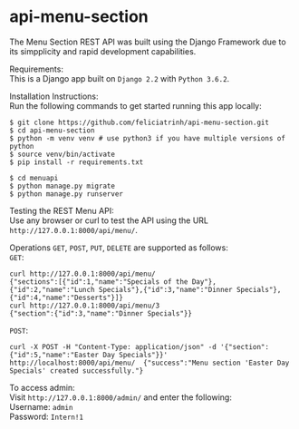 # api-menu-section
The Menu Section REST API was built using the Django Framework due to its simpplicity and rapid development capabilities.

Requirements:  
This is a Django app built on `Django 2.2` with `Python 3.6.2`.   

Installation Instructions:  
Run the following commands to get started running this app locally: 
```
$ git clone https://github.com/feliciatrinh/api-menu-section.git  
$ cd api-menu-section  
$ python -m venv venv # use python3 if you have multiple versions of python
$ source venv/bin/activate  
$ pip install -r requirements.txt  
```
```
$ cd menuapi
$ python manage.py migrate  
$ python manage.py runserver
```

Testing the REST Menu API:  
Use any browser or curl to test the API using the URL `http://127.0.0.1:8000/api/menu/`.   

Operations `GET`, `POST`, `PUT`, `DELETE` are supported as follows:   
`GET`:     
```
curl http://127.0.0.1:8000/api/menu/
{"sections":[{"id":1,"name":"Specials of the Day"},{"id":2,"name":"Lunch Specials"},{"id":3,"name":"Dinner Specials"},{"id":4,"name":"Desserts"}]}﻿   
curl http://127.0.0.1:8000/api/menu/3   
{"section":{"id":3,"name":"Dinner Specials"}}  
```
`POST`:  
```
curl -X POST -H "Content-Type: application/json" -d '{"section":{"id":5,"name":"Easter Day Specials"}}' http://localhost:8000/api/menu/  {"success":"Menu section 'Easter Day Specials' created successfully."}
```

To access admin:  
Visit `http://127.0.0.1:8000/admin/` and enter the following:  
Username: `admin`  
Password: `Intern!1`  
